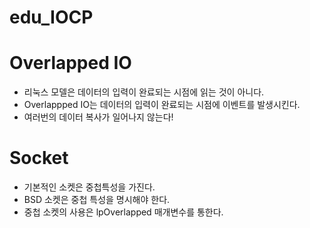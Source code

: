 # edu_IOCP


# Overlapped IO
- 리눅스 모델은 데이터의 입력이 완료되는 시점에 읽는 것이 아니다.
- Overlappped IO는 데이터의 입력이 완료되는 시점에 이벤트를 발생시킨다.
- 여러번의 데이터 복사가 일어나지 않는다!

# Socket
- 기본적인 소켓은 중첩특성을 가진다.
- BSD 소켓은 중첩 특성을 명시해야 한다.
- 중첩 소켓의 사용은 lpOverlapped 매개변수를 통한다.
